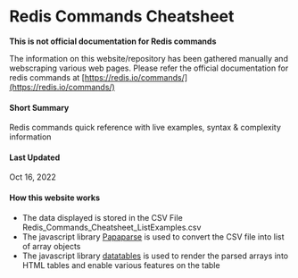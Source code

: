 # Redis Commands Cheatsheet

**This is not official documentation for Redis commands**

The information on this website/repository has been gathered manually and webscraping various web pages. Please refer the official documentation for redis commands at [https://redis.io/commands/](https://redis.io/commands/)


#### Short Summary
Redis commands quick reference with live examples, syntax &amp; complexity information

#### Last Updated
Oct 16, 2022

#### How this website works

- The data displayed is stored in the CSV File Redis_Commands_Cheatsheet_ListExamples.csv
- The javascript library [Papaparse](https://www.papaparse.com) is used to convert the CSV file into list of array objects
- The javascript library [datatables](https://datatables.net) is used to render the parsed arrays into HTML tables and enable various features on the table
